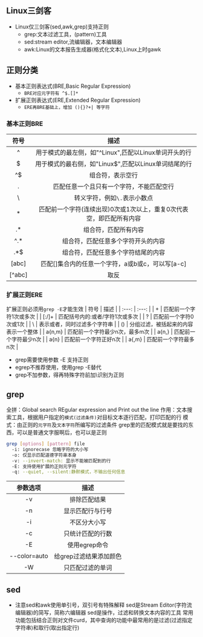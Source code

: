 ## Linux三剑客
- Linux仅三剑客(sed,awk,grep)支持正则
  * grep:文本过滤工具，(pattern)工具
  * sed:stream editor,流编辑器，文本编辑器
  * awk:Linux的文本报告生成器(格式化文本),Linux上时gawk

## 正则分类
- 基本正则表达式(BRE,Basic Regular Expression)
  * ```BRE对应元字符有 ^$.[]*```
- 扩展正则表达式(ERE,Extended Regular Expression)
  * ```ERE再BRE基础上，增加 (){}?+| 等字符```

### 基本正则BRE
| 符号 | 描述 | 
| :---: | :---: |
| ^ | 用于模式的最左侧，如"^Linux",匹配以Linux单词开头的行 | 
| $ | 用于模式的最右侧，如"Linux$",匹配以Linux单词结尾的行 |
| ^$ | 组合符，表示空行 |
| . | 匹配任意一个且只有一个字符，不能匹配空行 |
| \ | 转义字符，例如```\.```表示小数点 |
| * | 匹配前一个字符(连续出现)0次或1次以上，重复0次代表空，即匹配所有内容 |
| .* | 组合符，匹配所有内容 |
| ^.* | 组合符，匹配任意多个字符开头的内容 |
| .*$ | 组合符，匹配任意多个字符结尾的内容 |
| [abc] | 匹配[]集合内的任意一个字符，a或b或c，可以写[a-c] |
| [^abc] | 取反 |

### 扩展正则ERE
扩展正则必须用```grep -E```才能生效
| 符号 | 描述 | 
| :---: | :---: |
| + | 匹配前一个字符1次或多次 | 
| [:/]+ | 匹配括号内的:或者/字符1次或多次 | 
| ? | 匹配前一个字符0次或1次 | 
| \ | 表示或者，同时过滤多个字符串 | 
| () | 分组过滤，被括起来的内容表示一个整体 | 
| a{n,m} | 匹配前一个字符最少n次，最多m次 | 
| a{n,} | 匹配前一个字符最少n次 | 
| a{n} | 匹配前一个字符正好n次 | 
| a{,m} | 匹配前一个字符最多n次 | 

- grep需要使用参数 -E 支持正则
- egrep不推荐使用，使用grep -E替代
- grep不加参数，得再特殊字符前加\识别为正则

## grep
全拼：Global search REgular expression and Print out the line
作用：文本搜索工具，根据用户指定的```模式(过滤条件)```对目标文本逐行匹配，打印匹配的行
模式：由正则的```元字符```及```文本字符```所编写的过滤条件
grep里的匹配模式就是要找的东西，可以是普通文字服啊后，也可以是正则

```bash
grep [options] [pattern] file
  -i: ignorecase 忽略字符的大小写
  -o: 仅显示匹配道德字符串本身
  -v: --invert-match: 显示不能被匹配到的行
  -E: 支持使用扩展的正则元字符
  -q: --quiet, --silent:静默模式，不输出任何信息
```

| 参数选项 | 描述 | 
| :---: | :---: |
| -v | 排除匹配结果 | 
| -n | 显示匹配行与行号 |
| -i | 不区分大小写 |
| -c | 只统计匹配的行数 |
| -E | 使用egrep命令 |
| --color=auto | 给grep过滤结果添加颜色 |
| -W | 只匹配过滤的单词 |

## sed
- 注意sed和awk使用单引号，双引号有特殊解释
sed是Stream Editor(字符流编辑器)的简写，简称六编辑器
sed是操作，过滤和转换文本内容的工具
常用功能包括结合正则对文件curd，其中查询的功能中最常用的是过滤(过滤指定字符串)和取行(取出指定行)
